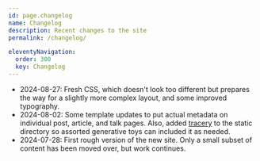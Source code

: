 ```yaml
---
id: page.changelog
name: Changelog
description: Recent changes to the site
permalink: /changelog/

eleventyNavigation:
  order: 300
  key: Changelog
---
```


* 2024-08-27: Fresh CSS, which doesn't look too different but prepares the way for a slightly more complex layout, and some improved typography.
* 2024-08-02: Some template updates to put actual metadata on individual post, article, and talk pages. Also, added [tracery](https://github.com/galaxykate/tracery) to the static directory so assorted generative toys can included it as needed.
* 2024-07-28: First rough version of the new site. Only a small subset of content has been moved over, but work continues.
